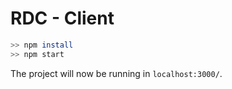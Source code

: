 # RDC - Client

```sh
>> npm install
>> npm start
```

The project will now be running in `localhost:3000/`.
